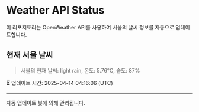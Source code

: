 
# Weather API Status

이 리포지토리는 OpenWeather API를 사용하여 서울의 날씨 정보를 자동으로 업데이트합니다.

## 현재 서울 날씨
> 서울의 현재 날씨: light rain, 온도: 5.76°C, 습도: 87%

⏳ 업데이트 시간: 2025-04-14 04:16:06 (UTC)

---
자동 업데이트 봇에 의해 관리됩니다.
